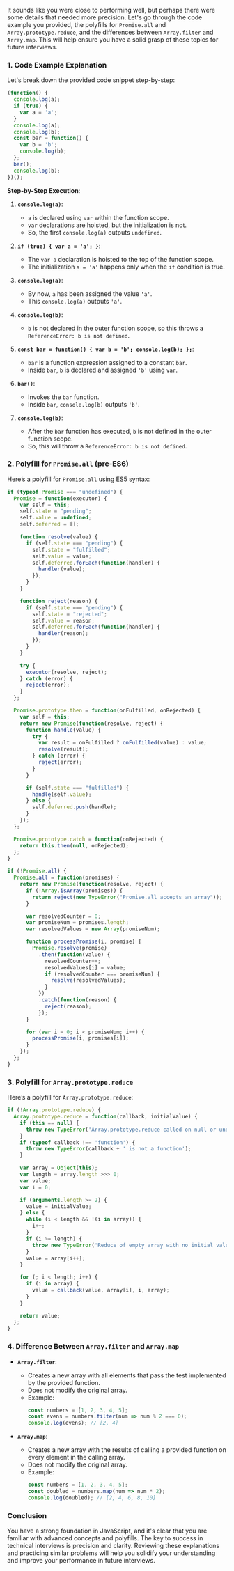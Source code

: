 It sounds like you were close to performing well, but perhaps there were some details that needed more precision. Let's go through the code example you provided, the polyfills for `Promise.all` and `Array.prototype.reduce`, and the differences between `Array.filter` and `Array.map`. This will help ensure you have a solid grasp of these topics for future interviews.

### 1. Code Example Explanation

Let's break down the provided code snippet step-by-step:

```javascript
(function() { 
  console.log(a); 
  if (true) { 
    var a = 'a'; 
  } 
  console.log(a); 
  console.log(b); 
  const bar = function() { 
    var b = 'b'; 
    console.log(b); 
  }; 
  bar(); 
  console.log(b); 
})();
```

**Step-by-Step Execution**:

1. **`console.log(a)`**:
   - `a` is declared using `var` within the function scope.
   - `var` declarations are hoisted, but the initialization is not.
   - So, the first `console.log(a)` outputs `undefined`.

2. **`if (true) { var a = 'a'; }`**:
   - The `var a` declaration is hoisted to the top of the function scope.
   - The initialization `a = 'a'` happens only when the `if` condition is true.

3. **`console.log(a)`**:
   - By now, `a` has been assigned the value `'a'`.
   - This `console.log(a)` outputs `'a'`.

4. **`console.log(b)`**:
   - `b` is not declared in the outer function scope, so this throws a `ReferenceError: b is not defined`.

5. **`const bar = function() { var b = 'b'; console.log(b); };`**:
   - `bar` is a function expression assigned to a constant `bar`.
   - Inside `bar`, `b` is declared and assigned `'b'` using `var`.

6. **`bar()`**:
   - Invokes the `bar` function.
   - Inside `bar`, `console.log(b)` outputs `'b'`.

7. **`console.log(b)`**:
   - After the `bar` function has executed, `b` is not defined in the outer function scope.
   - So, this will throw a `ReferenceError: b is not defined`.

### 2. Polyfill for `Promise.all` (pre-ES6)

Here’s a polyfill for `Promise.all` using ES5 syntax:

```javascript
if (typeof Promise === "undefined") {
  Promise = function(executor) {
    var self = this;
    self.state = "pending";
    self.value = undefined;
    self.deferred = [];

    function resolve(value) {
      if (self.state === "pending") {
        self.state = "fulfilled";
        self.value = value;
        self.deferred.forEach(function(handler) {
          handler(value);
        });
      }
    }

    function reject(reason) {
      if (self.state === "pending") {
        self.state = "rejected";
        self.value = reason;
        self.deferred.forEach(function(handler) {
          handler(reason);
        });
      }
    }

    try {
      executor(resolve, reject);
    } catch (error) {
      reject(error);
    }
  };

  Promise.prototype.then = function(onFulfilled, onRejected) {
    var self = this;
    return new Promise(function(resolve, reject) {
      function handle(value) {
        try {
          var result = onFulfilled ? onFulfilled(value) : value;
          resolve(result);
        } catch (error) {
          reject(error);
        }
      }

      if (self.state === "fulfilled") {
        handle(self.value);
      } else {
        self.deferred.push(handle);
      }
    });
  };

  Promise.prototype.catch = function(onRejected) {
    return this.then(null, onRejected);
  };
}

if (!Promise.all) {
  Promise.all = function(promises) {
    return new Promise(function(resolve, reject) {
      if (!Array.isArray(promises)) {
        return reject(new TypeError("Promise.all accepts an array"));
      }

      var resolvedCounter = 0;
      var promiseNum = promises.length;
      var resolvedValues = new Array(promiseNum);

      function processPromise(i, promise) {
        Promise.resolve(promise)
          .then(function(value) {
            resolvedCounter++;
            resolvedValues[i] = value;
            if (resolvedCounter === promiseNum) {
              resolve(resolvedValues);
            }
          })
          .catch(function(reason) {
            reject(reason);
          });
      }

      for (var i = 0; i < promiseNum; i++) {
        processPromise(i, promises[i]);
      }
    });
  };
}
```

### 3. Polyfill for `Array.prototype.reduce`

Here’s a polyfill for `Array.prototype.reduce`:

```javascript
if (!Array.prototype.reduce) {
  Array.prototype.reduce = function(callback, initialValue) {
    if (this == null) {
      throw new TypeError('Array.prototype.reduce called on null or undefined');
    }
    if (typeof callback !== 'function') {
      throw new TypeError(callback + ' is not a function');
    }

    var array = Object(this);
    var length = array.length >>> 0;
    var value;
    var i = 0;

    if (arguments.length >= 2) {
      value = initialValue;
    } else {
      while (i < length && !(i in array)) {
        i++;
      }
      if (i >= length) {
        throw new TypeError('Reduce of empty array with no initial value');
      }
      value = array[i++];
    }

    for (; i < length; i++) {
      if (i in array) {
        value = callback(value, array[i], i, array);
      }
    }

    return value;
  };
}
```

### 4. Difference Between `Array.filter` and `Array.map`

- **`Array.filter`**:
  - Creates a new array with all elements that pass the test implemented by the provided function.
  - Does not modify the original array.
  - Example:
    ```javascript
    const numbers = [1, 2, 3, 4, 5];
    const evens = numbers.filter(num => num % 2 === 0);
    console.log(evens); // [2, 4]
    ```

- **`Array.map`**:
  - Creates a new array with the results of calling a provided function on every element in the calling array.
  - Does not modify the original array.
  - Example:
    ```javascript
    const numbers = [1, 2, 3, 4, 5];
    const doubled = numbers.map(num => num * 2);
    console.log(doubled); // [2, 4, 6, 8, 10]
    ```

### Conclusion

You have a strong foundation in JavaScript, and it's clear that you are familiar with advanced concepts and polyfills. The key to success in technical interviews is precision and clarity. Reviewing these explanations and practicing similar problems will help you solidify your understanding and improve your performance in future interviews.